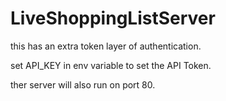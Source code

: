 # LiveShoppingListServer

this has an extra token layer of authentication.

set API_KEY in env variable to set the API Token.

ther server will also run on port 80.